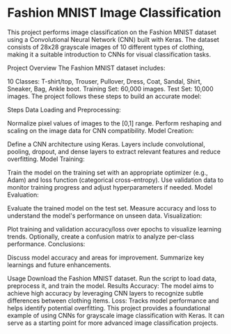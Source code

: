 # Fashion MNIST Image Classification
This project performs image classification on the Fashion MNIST dataset using a Convolutional Neural Network (CNN) built with Keras. The dataset consists of 28x28 grayscale images of 10 different types of clothing, making it a suitable introduction to CNNs for visual classification tasks.

Project Overview
The Fashion MNIST dataset includes:

10 Classes: T-shirt/top, Trouser, Pullover, Dress, Coat, Sandal, Shirt, Sneaker, Bag, Ankle boot.
Training Set: 60,000 images.
Test Set: 10,000 images.
The project follows these steps to build an accurate model:

Steps
Data Loading and Preprocessing:

Normalize pixel values of images to the [0,1] range.
Perform reshaping and scaling on the image data for CNN compatibility.
Model Creation:

Define a CNN architecture using Keras.
Layers include convolutional, pooling, dropout, and dense layers to extract relevant features and reduce overfitting.
Model Training:

Train the model on the training set with an appropriate optimizer (e.g., Adam) and loss function (categorical cross-entropy).
Use validation data to monitor training progress and adjust hyperparameters if needed.
Model Evaluation:

Evaluate the trained model on the test set.
Measure accuracy and loss to understand the model's performance on unseen data.
Visualization:

Plot training and validation accuracy/loss over epochs to visualize learning trends.
Optionally, create a confusion matrix to analyze per-class performance.
Conclusions:

Discuss model accuracy and areas for improvement.
Summarize key learnings and future enhancements.

Usage
Download the Fashion MNIST dataset.
Run the script to load data, preprocess it, and train the model.
Results
Accuracy: The model aims to achieve high accuracy by leveraging CNN layers to recognize subtle differences between clothing items.
Loss: Tracks model performance and helps identify potential overfitting.
This project provides a foundational example of using CNNs for grayscale image classification with Keras. It can serve as a starting point for more advanced image classification projects.

